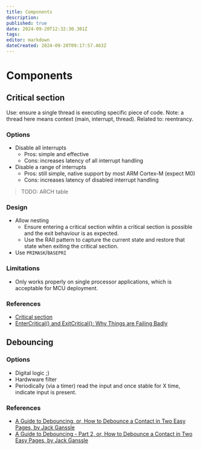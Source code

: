 ```yaml
---
title: Components
description: 
published: true
date: 2024-09-20T12:32:30.301Z
tags: 
editor: markdown
dateCreated: 2024-09-20T09:17:57.463Z
---
```


# Components


## Critical section

Use: ensure a single thread is executing specific piece of code.
Note: a thread here means context (main, interrupt, thread).
Related to: reentrancy.

### Options

* Disable all interrupts
  * Pros: simple and effective
  * Cons: increases latency of all interrupt handling
* Disable a range of interrupts
  * Pros: still simple, native support by most ARM Cortex-M (expect M0)
  * Cons: increases latency of disabled interrupt handling

> TODO: ARCH table

### Design

* Allow nesting
  * Ensure entering a critical section wihtin a critical section is possible and the exit behaviour is as expected.
  * Use the RAII pattern to capture the current state and restore that state when exiting the critical section.
* Use `PRIMASK`/`BASEPRI`

### Limitations

* Only works properly on single processor applications, which is acceptable for MCU deployment.

### References

* [Critical section](https://en.wikipedia.org/wiki/Critical_section)
* [EnterCritical() and ExitCritical(): Why Things are Failing Badly](https://mcuoneclipse.com/2014/01/26/entercritical-and-exitcritical-why-things-are-failing-badly/)

## Debouncing

### Options

* Digital logic ;)
* Hardwware filter
* Periodically (via a timer) read the input and once stable for X time, indicate input is present.

### References

* [A Guide to Debouncing, or, How to Debounce a Contact in Two Easy Pages, by Jack Ganssle](https://www.ganssle.com/debouncing.htm)
* [A Guide to Debouncing - Part 2, or, How to Debounce a Contact in Two Easy Pages, by Jack Ganssle](https://www.ganssle.com/debouncing-pt2.htm)

